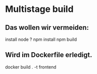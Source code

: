 # Multistage build

## Das wollen wir vermeiden:
install node ?
npm install
npm build

## Wird im Dockerfile erledigt.
docker build . -t frontend


